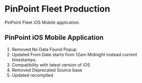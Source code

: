 # PinPoint Fleet Production
PinPoint Fleet iOS Mobile application

## PinPoint iOS Mobile Application

1. Removed No Data Found Popup
2. Updated From Date starts from 12am Midnight instead current timestamps.
3. Compatibility with latest version of iOS
4. Removed Deprecated Source base
5. Updated recompiled
